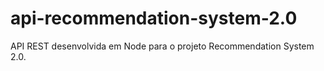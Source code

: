 # api-recommendation-system-2.0
API REST desenvolvida em Node para o projeto Recommendation System 2.0.
